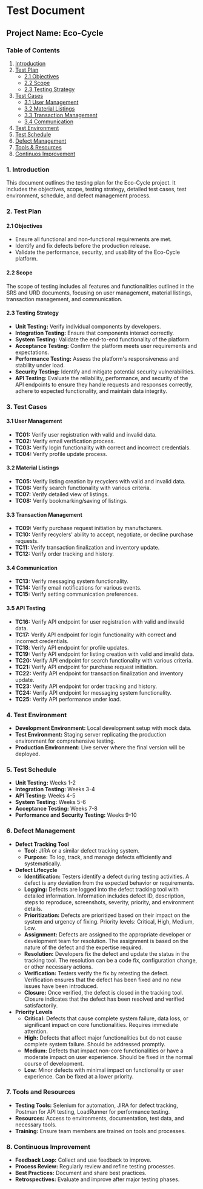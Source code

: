 # Test Document
## Project Name: Eco-Cycle

### Table of Contents
1. [Introduction](#1-introduction)
2. [Test Plan](#2-test-plan)
   - [2.1 Objectives](#21-objectives)
   - [2.2 Scope](#22-scope)
   - [2.3 Testing Strategy](#23-testing-strategy)
3. [Test Cases](#3-test-cases)
   - [3.1 User Management](#31-user-management)
   - [3.2 Material Listings](#32-material-listings)
   - [3.3 Transaction Management](#33-transaction-management)
   - [3.4 Communication](#34-communication)
4. [Test Environment](#4-test-environment)
5. [Test Schedule](#5-test-schedule)
6. [Defect Management](#6-defect-management)
7. [Tools & Resources](#7-tools-and-resources)
8. [Continuos Improvement](#8-continuous-improvement)


### 1. Introduction
This document outlines the testing plan for the Eco-Cycle project. It includes the objectives, scope, testing strategy, detailed test cases, test environment, schedule, and defect management process.

### 2. Test Plan

#### 2.1 Objectives
- Ensure all functional and non-functional requirements are met.
- Identify and fix defects before the production release.
- Validate the performance, security, and usability of the Eco-Cycle platform.

#### 2.2 Scope
The scope of testing includes all features and functionalities outlined in the SRS and URD documents, focusing on user management, material listings, transaction management, and communication.

#### 2.3 Testing Strategy
- **Unit Testing:** Verify individual components by developers.
- **Integration Testing:** Ensure that components interact correctly.
- **System Testing:** Validate the end-to-end functionality of the platform.
- **Acceptance Testing:** Confirm the platform meets user requirements and expectations.
- **Performance Testing:** Assess the platform's responsiveness and stability under load.
- **Security Testing:** Identify and mitigate potential security vulnerabilities.
- **API Testing:** Evaluate the reliability, performance, and security of the API endpoints to ensure they handle requests and responses correctly, adhere to expected functionality, and maintain data integrity.

### 3. Test Cases

#### 3.1 User Management
- **TC01:** Verify user registration with valid and invalid data.
- **TC02:** Verify email verification process.
- **TC03:** Verify login functionality with correct and incorrect credentials.
- **TC04:** Verify profile update process.

#### 3.2 Material Listings
- **TC05:** Verify listing creation by recyclers with valid and invalid data.
- **TC06:** Verify search functionality with various criteria.
- **TC07:** Verify detailed view of listings.
- **TC08:** Verify bookmarking/saving of listings.

#### 3.3 Transaction Management
- **TC09:** Verify purchase request initiation by manufacturers.
- **TC10:** Verify recyclers' ability to accept, negotiate, or decline purchase requests.
- **TC11:** Verify transaction finalization and inventory update.
- **TC12:** Verify order tracking and history.

#### 3.4 Communication
- **TC13:** Verify messaging system functionality.
- **TC14:** Verify email notifications for various events.
- **TC15:** Verify setting communication preferences.

#### 3.5 API Testing
- **TC16:** Verify API endpoint for user registration with valid and invalid data.
- **TC17:** Verify API endpoint for login functionality with correct and incorrect credentials.
- **TC18**: Verify API endpoint for profile updates.
- **TC19:** Verify API endpoint for listing creation with valid and invalid data.
- **TC20:** Verify API endpoint for search functionality with various criteria.
- **TC21:** Verify API endpoint for purchase request initiation.
- **TC22:** Verify API endpoint for transaction finalization and inventory update.
- **TC23:** Verify API endpoint for order tracking and history.
- **TC24:** Verify API endpoint for messaging system functionality.
- **TC25:** Verify API performance under load.

### 4. Test Environment
- **Development Environment:** Local development setup with mock data.
- **Test Environment:** Staging server replicating the production environment for comprehensive testing.
- **Production Environment:** Live server where the final version will be deployed.

### 5. Test Schedule
- **Unit Testing:** Weeks 1-2
- **Integration Testing:** Weeks 3-4
- **API Testing:** Weeks 4-5
- **System Testing:** Weeks 5-6
- **Acceptance Testing:** Weeks 7-8
- **Performance and Security Testing:** Weeks 9-10

### 6. Defect Management
- **Defect Tracking Tool**
   - **Tool:** JIRA or a similar defect tracking system.
   - **Purpose:** To log, track, and manage defects efficiently and systematically.
- **Defect Lifecycle**
   - **Identification:**
      Testers identify a defect during testing activities.
      A defect is any deviation from the expected behavior or requirements.
   - **Logging:**
      Defects are logged into the defect tracking tool with detailed information.
      Information includes defect ID, description, steps to reproduce, screenshots, severity, priority, and environment details.
   - **Prioritization:**
      Defects are prioritized based on their impact on the system and urgency of fixing.
      Priority levels: Critical, High, Medium, Low.
   - **Assignment:**
      Defects are assigned to the appropriate developer or development team for resolution.
      The assignment is based on the nature of the defect and the expertise required.
   - **Resolution:**
      Developers fix the defect and update the status in the tracking tool.
      The resolution can be a code fix, configuration change, or other necessary actions.
   - **Verification:**
      Testers verify the fix by retesting the defect.
      Verification ensures that the defect has been fixed and no new issues have been introduced.
   - **Closure:**
      Once verified, the defect is closed in the tracking tool.
      Closure indicates that the defect has been resolved and verified satisfactorily.
- **Priority Levels**
   - **Critical:** 
      Defects that cause complete system failure, data loss, or significant impact on core functionalities. Requires immediate attention.
   - **High:** 
      Defects that affect major functionalities but do not cause complete system failure. Should be addressed promptly.
   - **Medium:** 
      Defects that impact non-core functionalities or have a moderate impact on user experience. Should be fixed in the normal course of development.
   - **Low:** 
      Minor defects with minimal impact on functionality or user experience. Can be fixed at a lower priority.

### 7. Tools and Resources
- **Testing Tools:** Selenium for automation, JIRA for defect tracking, Postman for API testing, LoadRunner for performance testing.
- **Resources:** Access to environments, documentation, test data, and necessary tools.
- **Training:** Ensure team members are trained on tools and processes.

### 8. Continuous Improvement
- **Feedback Loop:** Collect and use feedback to improve.
- **Process Review:** Regularly review and refine testing processes.
- **Best Practices:** Document and share best practices.
- **Retrospectives:** Evaluate and improve after major testing phases.
